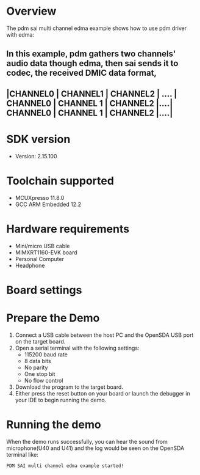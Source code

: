 Overview
========
The pdm sai multi channel edma example shows how to use pdm driver with edma:

In this example, pdm gathers two channels' audio data though edma, then sai sends it to codec, the received DMIC data format,
 ----------------------------------------------------------------------------------------------------------------------
 |CHANNEL0 | CHANNEL1 | CHANNEL2 | .... | CHANNEL0 | CHANNEL 1 | CHANNEL2 |....| CHANNEL0 | CHANNEL 1 | CHANNEL2 |....|
 ----------------------------------------------------------------------------------------------------------------------

SDK version
===========
- Version: 2.15.100

Toolchain supported
===================
- MCUXpresso  11.8.0
- GCC ARM Embedded  12.2

Hardware requirements
=====================
- Mini/micro USB cable
- MIMXRT1160-EVK board
- Personal Computer
- Headphone

Board settings
==============

Prepare the Demo
================
1.  Connect a USB cable between the host PC and the OpenSDA USB port on the target board.
2.  Open a serial terminal with the following settings:
    - 115200 baud rate
    - 8 data bits
    - No parity
    - One stop bit
    - No flow control
3.  Download the program to the target board.
4.  Either press the reset button on your board or launch the debugger in your IDE to begin running the demo.

Running the demo
================
When the demo runs successfully, you can hear the sound from microphone(U40 and U41) and the log would be seen on the OpenSDA terminal like:
~~~~~~~~~~~~~~~~~~~~~~~~~~~~~~~~~~~
PDM SAI multi channel edma example started!
~~~~~~~~~~~~~~~~~~~~~~~~~~~~~~~~~~~

